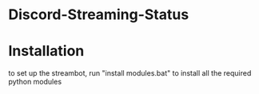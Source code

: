 # Discord-Streaming-Status 

# Installation
to set up the streambot, run "install modules.bat" to install all the required python modules
